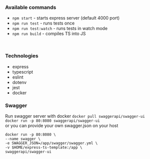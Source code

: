 
### Available commands
* ```npm start``` - starts express server (default 4000 port)
* ```npm run test``` - runs tests once
* ```npm run test:watch``` - runs tests in watch mode
* ```npm run build``` - compiles TS into JS

<br />

### Technologies
* express
* typescript
* eslint
* dotenv
* jest
* docker

### Swagger
Run swagger server with docker
```docker pull swaggerapi/swagger-ui```<br />
```docker run -p 80:8080 swaggerapi/swagger-ui```
<br>
or you can provide your own swagger.json on your host
<br>

```
docker run -p 80:8080 \
--name swagger \
-e SWAGGER_JSON=/app/swagger/swagger.yml \
-v $HOME/express-ts-template:/app \
swaggerapi/swagger-ui
```

